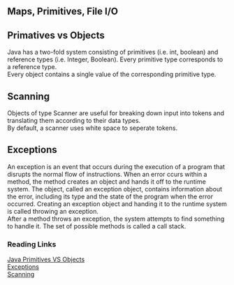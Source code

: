 ## Maps, Primitives, File I/O
 
## Primatives vs Objects
Java has a two-fold system consisting of primitives (i.e. int, boolean) and reference types (i.e. Integer, Boolean). Every primitive type corresponds to a reference type. <br>
Every object contains a single value of the corresponding primitive type. 

## Scanning
Objects of type Scanner are useful for breaking down input into tokens and translating them according to their data types.<br> 
By default, a scanner uses white space to seperate tokens. 

## Exceptions
An exception is an event that occurs during the execution of a program that disrupts the normal flow of instructions. When an error ccurs within a method, the method creates an object and hands it off to the runtime system. The object, called an exception object, contains information about the error, including its type and the state of the program when the error occurred. Creating an exception object and handing it to the runtime system is called throwing an exception.<br>
After a method throws an exception, the system attempts to find something to handle it. The set of possible methods is called a call stack.  





### Reading Links
[Java Primitives VS Objects](https://canvas.instructure.com/courses/2283718/discussion_topics/9657620)<br>
[Exceptions](https://docs.oracle.com/javase/tutorial/essential/exceptions/index.html)<br>
[Scanning](https://docs.oracle.com/javase/tutorial/essential/io/scanning.html)<br>
